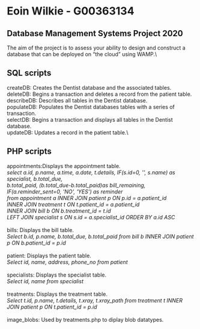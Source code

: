 # Eoin Wilkie - G00363134

## Database Management Systems Project 2020
The aim of the project is to assess your ability to design and construct a database that can be deployed on “the cloud” using WAMP.\

## SQL scripts
createDB: Creates the Dentist database and the associated tables.\
deleteDB: Begins a transaction and deletes a record from the patient table.\
describeDB: Describes all tables in the Dentist database.\
populateDB: Populates the Dentist databases tables with a series of transaction.\
selectDB: Begins a transaction and displays all tables in the Dentist database.\
updateDB: Updates a record in the patient table.\

## PHP scripts
appointments:Displays the appointment table.\
*select a.id, p.name, a.time, a.date, t.details, IF(s.id=0, '', s.name) as specialist, b.total_due,\
b.total_paid, (b.total_due-b.total_paid)as bill_remaining, IF(a.reminder_sent=0, 'NO', 'YES') as reminder\
from appointment a INNER JOIN patient p ON p.id = a.patient_id\
INNER JOIN treatment t ON t.patient_id = a.patient_id\
INNER JOIN bill b ON b.treatment_id = t.id\
LEFT JOIN specialist s ON s.id = a.specialist_id ORDER BY a.id ASC*\
\
bills: Displays the bill table.\
*Select b.id, p.name, b.total_due, b.total_paid from bill b INNER JOIN patient p ON b.patient_id = p.id*\
\
patient: Displays the patient table.\
*Select id, name, address, phone_no from patient*\
\
specialists: Displays the specialist table.\
*Select id, name from specialist*\
\
treatments: Displays the treatment table.\
*Select t.id, p.name, t.details, t.xray, t.xray_path from treatment t INNER JOIN patient p ON t.patient_id = p.id*\
\
image_blobs: Used by treatments.php to diplay blob datatypes.
